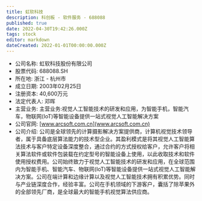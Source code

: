 ```yaml
---
title: 虹软科技
description: 科创板 - 软件服务 - 688088
published: true
date: 2022-04-30T19:42:26.000Z
tags: stock
editor: markdown
dateCreated: 2022-01-01T00:00:00.000Z
---
```


- 公司名称: 虹软科技股份有限公司
- 股票代码: 688088.SH
- 所在地: 浙江 - 杭州市
- 成立日期: 2003年02月25日
- 注册资本: 40,600万元
- 法定代表人: 邓晖
- 主营业务: 主营业务:视觉人工智能技术的研发和应用，为智能手机，智能汽车，物联网(IoT)等智能设备提供一站式视觉人工智能解决方案
- 公司官网: [www.arcsoft.com.cn](www.arcsoft.com.cn)
- 公司介绍: 公司是全球领先的计算摄影解决方案提供商，计算机视觉技术领导者，属于具备底层算法能力的技术型企业。其盈利模式是将其视觉人工智能算法技术与客户特定设备深度整合，通过合约的方式授权给客户，允许客户将相关算法软件或软件包装载在约定型号的智能设备上使用，以此收取技术和软件使用授权费用。公司始终致力于视觉人工智能技术的研发和应用，在全球范围内为智能手机、智能汽车、物联网(IoT)等智能设备提供一站式视觉人工智能解决方案。公司在端计算和边缘计算以及视觉人工智能技术拥有积累优势。同时与产业链深度合作，经验丰富。公司在手机领域的下游客户，囊括了除苹果外的全部领先厂商，是全球最大的智能手机视觉算法供应商。


